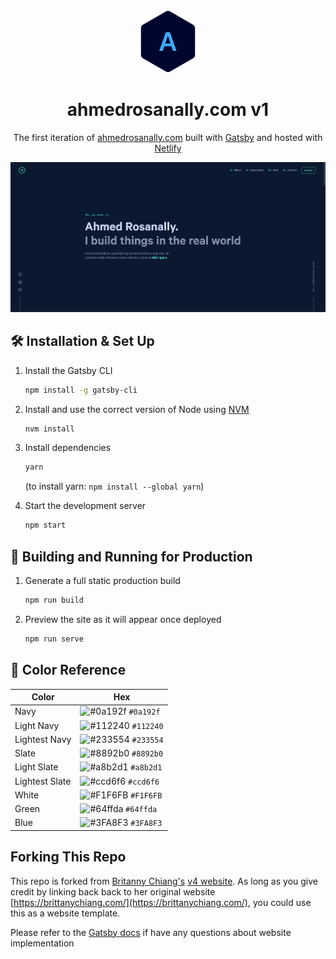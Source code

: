 <div align="center">
  <img alt="Logo" src="https://raw.githubusercontent.com/ll-O-ll/ahmedrosanally.github.io/main/src/images/logo.png" width="100" />
</div>
<h1 align="center">
  ahmedrosanally.com v1
</h1>
<p align="center">
  The first iteration of <a href="https://ahmedrosanally.com" target="_blank">ahmedrosanally.com</a> built with <a href="https://www.gatsbyjs.org/" target="_blank">Gatsby</a> and hosted with <a href="https://www.netlify.com/" target="_blank">Netlify</a>
</p>
<!-- <p align="center">
  Previous iterations:
  <a href="https://github.com/bchiang7/v1" target="_blank">v1</a>,
  <a href="https://github.com/bchiang7/v2" target="_blank">v2</a>,
  <a href="https://github.com/bchiang7/bchiang7.github.io" target="_blank">v3</a>
</p> -->
<p align="center">
  <a href="https://app.netlify.com/sites/ahmedrosanally/deploys" target="_blank">
    <!-- <img src="https://api.netlify.com/api/v1/badges/1963b488-7b78-48c9-9e2d-6fb5e47ab3af/deploy-status" alt="Netlify Status" /> -->
  </a>
</p>

![demo](https://raw.githubusercontent.com/ll-O-ll/ahmedrosanally.github.io/5d643290ac4673aadfa9c1178635d7d03cd71979/src/images/demo.PNG)

## 🛠 Installation & Set Up

1. Install the Gatsby CLI

   ```sh
   npm install -g gatsby-cli
   ```

2. Install and use the correct version of Node using [NVM](https://github.com/nvm-sh/nvm)

   ```sh
   nvm install
   ```

3. Install dependencies

   ```sh
   yarn
   ```

   (to install yarn: `npm install --global yarn`)

4. Start the development server

   ```sh
   npm start
   ```

## 🚀 Building and Running for Production

1. Generate a full static production build

   ```sh
   npm run build
   ```

1. Preview the site as it will appear once deployed

   ```sh
   npm run serve
   ```

## 🎨 Color Reference

| Color          | Hex                                                                |
| -------------- | ------------------------------------------------------------------ |
| Navy           | ![#0a192f](https://via.placeholder.com/10/0a192f?text=+) `#0a192f` |
| Light Navy     | ![#112240](https://via.placeholder.com/10/0a192f?text=+) `#112240` |
| Lightest Navy  | ![#233554](https://via.placeholder.com/10/303C55?text=+) `#233554` |
| Slate          | ![#8892b0](https://via.placeholder.com/10/8892b0?text=+) `#8892b0` |
| Light Slate    | ![#a8b2d1](https://via.placeholder.com/10/a8b2d1?text=+) `#a8b2d1` |
| Lightest Slate | ![#ccd6f6](https://via.placeholder.com/10/ccd6f6?text=+) `#ccd6f6` |
| White          | ![#F1F6FB](https://via.placeholder.com/10/F1F6FB?text=+) `#F1F6FB` |
| Green          | ![#64ffda](https://via.placeholder.com/10/64ffda?text=+) `#64ffda` |
| Blue           | ![#3FA8F3](https://via.placeholder.com/10/3FA8F3?text=+) `#3FA8F3` |

## Forking This Repo

This repo is forked from [Britanny Chiang's](https://github.com/bchiang7) [v4 website](https://github.com/bchiang7/v4). As long as you give credit by linking back back to her original website [https://brittanychiang.com/](https://brittanychiang.com/), you could use this as a website template.

Please refer to the [Gatsby docs](https://www.gatsbyjs.org/docs/) if have any questions about website implementation
